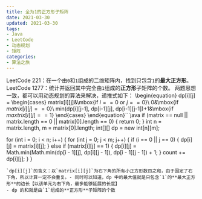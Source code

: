```yaml
---
title: 全为1的正方形子矩阵
date: 2021-03-30
updated: 2021-03-30
tags:
- Java
- LeetCode
- 动态规划
- 矩阵
categories:
- 算法之旅
---
```


LeetCode 221：在一个由`0`和`1`组成的二维矩阵内，找到只包含`1`的**最大正方形**。
LeetCode 1277：统计并返回其中完全由`1`组成的**正方形**子矩阵的个数。
两题思想一致，都可以用动态规划的算法来解决，递推式如下：
\begin{equation}
dp[i][j] = 
\begin{cases}
matrix[i][j]&\mbox{if $i == 0$ or $j ==0$}\\
0&\mbox{if $matrix[i][j] == 0$}\\
min(dp[i][j-1], dp[i-1][j], dp[i-1][j-1])+1&\mbox{if $maxtrix[i][j] == 1$}
\end{cases}
\end{equation}```java
if (matrix == null || matrix.length == 0 || matrix[0].length == 0) {
    return 0;
}
int n = matrix.length, m = matrix[0].length;
int[][] dp = new int[n][m];

for (int i = 0; i < n; i++) {
    for (int j = 0; j < m; j++) {
        if (i == 0 || j == 0) {
            dp[i][j] = matrix[i][j];
        } else if (matrix[i][j] == 1) {
            dp[i][j] =  Math.min(Math.min(dp[i - 1][j], dp[i][j - 1]), dp[i - 1][j - 1]) + 1;
        }
        count += dp[i][j];
    }
}
```
`dp[i][j]`的含义：以`matrix[i][j]`为右下角的所有小正方形数目之和，由于固定了右下角，所以计算一定不会重复。- 同时可以知道，dp 中的最大值就是只包含`1`的**最大正方形**的边长【以该单元为右下角，最多能够延展的长度】
- dp 的和就是由`1`组成的**正方形**子矩阵的个数



